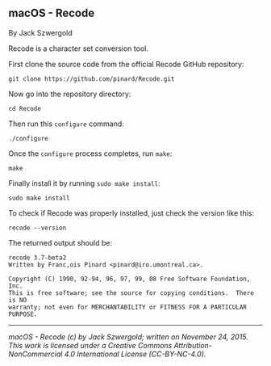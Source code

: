 ## macOS - Recode

By Jack Szwergold

Recode is a character set conversion tool.

First clone the source code from the official Recode GitHub repository:

	git clone https://github.com/pinard/Recode.git
	
Now go into the repository directory:

	cd Recode

Then run this `configure` command:

	./configure
	
Once the `configure` process completes, run `make`:

	make
	
Finally install it by running `sudo make install`:

	sudo make install

To check if Recode was properly installed, just check the version like this:

    recode --version

The returned output should be:

	recode 3.7-beta2
	Written by Franc,ois Pinard <pinard@iro.umontreal.ca>.
	
	Copyright (C) 1990, 92-94, 96, 97, 99, 08 Free Software Foundation, Inc.
	This is free software; see the source for copying conditions.  There is NO
	warranty; not even for MERCHANTABILITY or FITNESS FOR A PARTICULAR PURPOSE.

***

*macOS - Recode (c) by Jack Szwergold; written on November 24, 2015. This work is licensed under a Creative Commons Attribution-NonCommercial 4.0 International License (CC-BY-NC-4.0).*